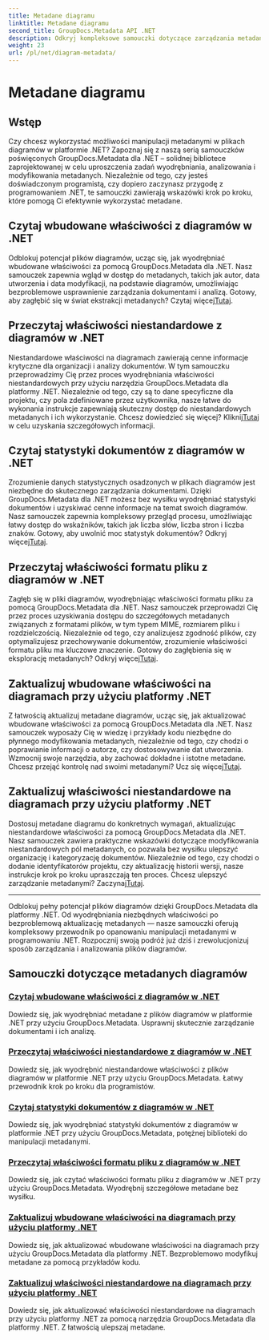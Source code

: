 ```yaml
---
title: Metadane diagramu
linktitle: Metadane diagramu
second_title: GroupDocs.Metadata API .NET
description: Odkryj kompleksowe samouczki dotyczące zarządzania metadanymi diagramów za pomocą GroupDocs.Metadata dla platformy .NET. Wyodrębniaj, aktualizuj i analizuj właściwości bez wysiłku.
weight: 23
url: /pl/net/diagram-metadata/
---
```


# Metadane diagramu

## Wstęp

Czy chcesz wykorzystać możliwości manipulacji metadanymi w plikach diagramów w platformie .NET? Zapoznaj się z naszą serią samouczków poświęconych GroupDocs.Metadata dla .NET – solidnej bibliotece zaprojektowanej w celu uproszczenia zadań wyodrębniania, analizowania i modyfikowania metadanych. Niezależnie od tego, czy jesteś doświadczonym programistą, czy dopiero zaczynasz przygodę z programowaniem .NET, te samouczki zawierają wskazówki krok po kroku, które pomogą Ci efektywnie wykorzystać metadane.

## Czytaj wbudowane właściwości z diagramów w .NET

 Odblokuj potencjał plików diagramów, ucząc się, jak wyodrębniać wbudowane właściwości za pomocą GroupDocs.Metadata dla .NET. Nasz samouczek zapewnia wgląd w dostęp do metadanych, takich jak autor, data utworzenia i data modyfikacji, na podstawie diagramów, umożliwiając bezproblemowe usprawnienie zarządzania dokumentami i analizą. Gotowy, aby zagłębić się w świat ekstrakcji metadanych? Czytaj więcej[Tutaj](./read-built-in-properties-diagrams/).

## Przeczytaj właściwości niestandardowe z diagramów w .NET

Niestandardowe właściwości na diagramach zawierają cenne informacje krytyczne dla organizacji i analizy dokumentów. W tym samouczku przeprowadzimy Cię przez proces wyodrębniania właściwości niestandardowych przy użyciu narzędzia GroupDocs.Metadata dla platformy .NET. Niezależnie od tego, czy są to dane specyficzne dla projektu, czy pola zdefiniowane przez użytkownika, nasze łatwe do wykonania instrukcje zapewniają skuteczny dostęp do niestandardowych metadanych i ich wykorzystanie. Chcesz dowiedzieć się więcej? Kliknij[Tutaj](./read-custom-properties-diagrams/) w celu uzyskania szczegółowych informacji.

## Czytaj statystyki dokumentów z diagramów w .NET

 Zrozumienie danych statystycznych osadzonych w plikach diagramów jest niezbędne do skutecznego zarządzania dokumentami. Dzięki GroupDocs.Metadata dla .NET możesz bez wysiłku wyodrębniać statystyki dokumentów i uzyskiwać cenne informacje na temat swoich diagramów. Nasz samouczek zapewnia kompleksowy przegląd procesu, umożliwiając łatwy dostęp do wskaźników, takich jak liczba słów, liczba stron i liczba znaków. Gotowy, aby uwolnić moc statystyk dokumentów? Odkryj więcej[Tutaj](./read-document-statistics-diagrams/).

## Przeczytaj właściwości formatu pliku z diagramów w .NET

Zagłęb się w pliki diagramów, wyodrębniając właściwości formatu pliku za pomocą GroupDocs.Metadata dla .NET. Nasz samouczek przeprowadzi Cię przez proces uzyskiwania dostępu do szczegółowych metadanych związanych z formatami plików, w tym typem MIME, rozmiarem pliku i rozdzielczością. Niezależnie od tego, czy analizujesz zgodność plików, czy optymalizujesz przechowywanie dokumentów, zrozumienie właściwości formatu pliku ma kluczowe znaczenie. Gotowy do zagłębienia się w eksplorację metadanych? Odkryj więcej[Tutaj](./read-file-format-properties-diagrams/).

## Zaktualizuj wbudowane właściwości na diagramach przy użyciu platformy .NET

 Z łatwością aktualizuj metadane diagramów, ucząc się, jak aktualizować wbudowane właściwości za pomocą GroupDocs.Metadata dla .NET. Nasz samouczek wyposaży Cię w wiedzę i przykłady kodu niezbędne do płynnego modyfikowania metadanych, niezależnie od tego, czy chodzi o poprawianie informacji o autorze, czy dostosowywanie dat utworzenia. Wzmocnij swoje narzędzia, aby zachować dokładne i istotne metadane. Chcesz przejąć kontrolę nad swoimi metadanymi? Ucz się więcej[Tutaj](./update-built-in-properties-diagrams/).

## Zaktualizuj właściwości niestandardowe na diagramach przy użyciu platformy .NET

Dostosuj metadane diagramu do konkretnych wymagań, aktualizując niestandardowe właściwości za pomocą GroupDocs.Metadata dla .NET. Nasz samouczek zawiera praktyczne wskazówki dotyczące modyfikowania niestandardowych pól metadanych, co pozwala bez wysiłku ulepszyć organizację i kategoryzację dokumentów. Niezależnie od tego, czy chodzi o dodanie identyfikatorów projektu, czy aktualizację historii wersji, nasze instrukcje krok po kroku upraszczają ten proces. Chcesz ulepszyć zarządzanie metadanymi? Zaczynaj[Tutaj](./update-custom-properties-diagrams/).

----

Odblokuj pełny potencjał plików diagramów dzięki GroupDocs.Metadata dla platformy .NET. Od wyodrębniania niezbędnych właściwości po bezproblemową aktualizację metadanych — nasze samouczki oferują kompleksowy przewodnik po opanowaniu manipulacji metadanymi w programowaniu .NET. Rozpocznij swoją podróż już dziś i zrewolucjonizuj sposób zarządzania i analizowania plików diagramów.
## Samouczki dotyczące metadanych diagramów
### [Czytaj wbudowane właściwości z diagramów w .NET](./read-built-in-properties-diagrams/)
Dowiedz się, jak wyodrębniać metadane z plików diagramów w platformie .NET przy użyciu GroupDocs.Metadata. Usprawnij skutecznie zarządzanie dokumentami i ich analizę.
### [Przeczytaj właściwości niestandardowe z diagramów w .NET](./read-custom-properties-diagrams/)
Dowiedz się, jak wyodrębnić niestandardowe właściwości z plików diagramów w platformie .NET przy użyciu GroupDocs.Metadata. Łatwy przewodnik krok po kroku dla programistów.
### [Czytaj statystyki dokumentów z diagramów w .NET](./read-document-statistics-diagrams/)
Dowiedz się, jak wyodrębniać statystyki dokumentów z diagramów w platformie .NET przy użyciu GroupDocs.Metadata, potężnej biblioteki do manipulacji metadanymi.
### [Przeczytaj właściwości formatu pliku z diagramów w .NET](./read-file-format-properties-diagrams/)
Dowiedz się, jak czytać właściwości formatu pliku z diagramów w .NET przy użyciu GroupDocs.Metadata. Wyodrębnij szczegółowe metadane bez wysiłku.
### [Zaktualizuj wbudowane właściwości na diagramach przy użyciu platformy .NET](./update-built-in-properties-diagrams/)
Dowiedz się, jak aktualizować wbudowane właściwości na diagramach przy użyciu GroupDocs.Metadata dla platformy .NET. Bezproblemowo modyfikuj metadane za pomocą przykładów kodu.
### [Zaktualizuj właściwości niestandardowe na diagramach przy użyciu platformy .NET](./update-custom-properties-diagrams/)
Dowiedz się, jak aktualizować właściwości niestandardowe na diagramach przy użyciu platformy .NET za pomocą narzędzia GroupDocs.Metadata dla platformy .NET. Z łatwością ulepszaj metadane.